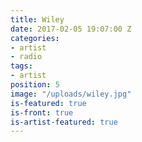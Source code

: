 ```yaml
---
title: Wiley
date: 2017-02-05 19:07:00 Z
categories:
- artist
- radio
tags:
- artist
position: 5
image: "/uploads/wiley.jpg"
is-featured: true
is-front: true
is-artist-featured: true
---
```


